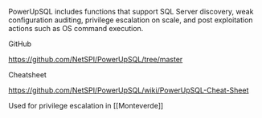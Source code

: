 PowerUpSQL includes functions that support SQL Server discovery, weak configuration auditing, privilege escalation on scale, and post exploitation actions such as OS command execution.

GitHub

https://github.com/NetSPI/PowerUpSQL/tree/master

Cheatsheet 

https://github.com/NetSPI/PowerUpSQL/wiki/PowerUpSQL-Cheat-Sheet


Used for privilege escalation in [[Monteverde]]

